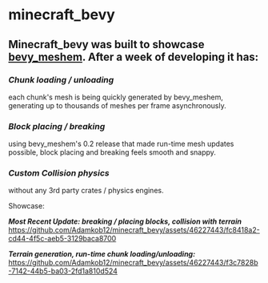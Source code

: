 # minecraft_bevy
## Minecraft_bevy was built to showcase [bevy_meshem](https://github.com/Adamkob12/bevy_meshem). After a week of developing it has:
### ***Chunk loading / unloading*** 
each chunk's mesh is being quickly generated by bevy_meshem, generating up to thousands of meshes per frame asynchronously. 
### ***Block placing / breaking*** 
using bevy_meshem's 0.2 release that made run-time mesh updates possible, block placing and breaking feels smooth and snappy.
### ***Custom Collision physics*** 
without any 3rd party crates / physics engines.

Showcase:

***Most Recent Update: breaking / placing blocks, collision with terrain***
https://github.com/Adamkob12/minecraft_bevy/assets/46227443/fc8418a2-cd44-4f5c-aeb5-3129baca8700



***Terrain generation, run-time chunk loading/unloading:***
https://github.com/Adamkob12/minecraft_bevy/assets/46227443/f3c7828b-7142-44b5-ba03-2fd1a810d524

